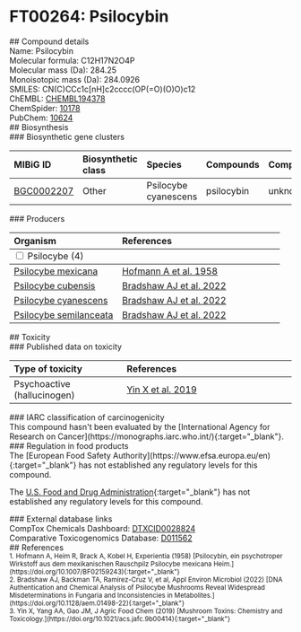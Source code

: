 
# FT00264: Psilocybin
<div class="molecule_image" style="float:left">
<img data-smiles= CN(C)CCC1=CNC2=CC=CC(OP(=O)(O)O)=C12 data-smiles-options="{ 'width': 350, 'height': 350 }" />
</div>
## Compound details
<div style="overflow:hidden">
Name: Psilocybin<br>
Molecular formula: C12H17N2O4P<br>
Molecular mass (Da): 284.25<br>
Monoisotopic mass (Da): 284.0926<br>
<div class="break_all">
SMILES: CN(C)CCc1c[nH]c2cccc(OP(=O)(O)O)c12<br>
</div>
        ChEMBL: <a href=https://www.ebi.ac.uk/chembl/compound_report_card/CHEMBL194378 target="_blank">CHEMBL194378</a><br>
        ChemSpider: <a href=https://www.chemspider.com/Chemical-Structure.10178.html target="_blank">10178</a><br>
        PubChem: <a href=https://pubchem.ncbi.nlm.nih.gov/compound/10624 target="_blank">10624</a><br>
</div>

<div markdown="block" class="section">
## Biosynthesis
<div markdown="block" class="subsection">
### Biosynthetic gene clusters
<table>
<thead>
<tr>
<th style="text-align: left;" role="columnheader" data-sort-default>MIBiG ID</th>
<th style="text-align: left;" role="columnheader">Biosynthetic class</th>
<th style="text-align: left;" role="columnheader">Species</th>
<th style="text-align: left;" role="columnheader">Compounds</th>
<th style="text-align: left;" role="columnheader">Complete</th>
<th style="text-align: left;" role="columnheader">Minimal entry</th>
</tr>
</thead>
<tbody>
        <tr>
        <td style="text-align: left;"><a href="https://mibig.secondarymetabolites.org/repository/BGC0002207" target="_blank">BGC0002207</a></td>
        <td style="text-align: left;">Other</td>
        <td style="text-align: left;">Psilocybe cyanescens</td>
        <td style="text-align: left;">psilocybin</td>
        <td style="text-align: left;">unknown</td>
        <td style="text-align: left;">True</td>
        </tr>
</tbody>
</table>
</div>

<div markdown="block" class="subsection">
### Producers
<table>
<thead>
<tr>
<th style="text-align: left;" role="columnheader" width="40%" data-sort-default>Organism</th>
<th style="text-align: left;" role="columnheader" width="60%">References</th>
</tr>
</thead>
        <tbody class="header">
        <tr>
        <td style="text-align: left;" colspan="2">
        <input type="checkbox" data-toggle="toggle" id=Psilocybe>
        <label for=Psilocybe>Psilocybe (4)</label>
        </td>
        </tr>
        </tbody>
        <tbody class="hide">
                <tr>
                <td style="text-align: left;"><a href="https://www.ncbi.nlm.nih.gov/Taxonomy/Browser/wwwtax.cgi?mode=Info&id=891396" target="_blank">Psilocybe mexicana</a></td>
                <td style="text-align: left;"><a href="#REF00455">Hofmann A et al. 1958</a></td>
                </tr>
                <tr>
                <td style="text-align: left;"><a href="https://www.ncbi.nlm.nih.gov/Taxonomy/Browser/wwwtax.cgi?mode=Info&id=181762" target="_blank">Psilocybe cubensis</a></td>
                <td style="text-align: left;"><a href="#REF00456">Bradshaw AJ et al. 2022</a></td>
                </tr>
                <tr>
                <td style="text-align: left;"><a href="https://www.ncbi.nlm.nih.gov/Taxonomy/Browser/wwwtax.cgi?mode=Info&id=93625" target="_blank">Psilocybe cyanescens</a></td>
                <td style="text-align: left;"><a href="#REF00456">Bradshaw AJ et al. 2022</a></td>
                </tr>
                <tr>
                <td style="text-align: left;"><a href="https://www.ncbi.nlm.nih.gov/Taxonomy/Browser/wwwtax.cgi?mode=Info&id=181775" target="_blank">Psilocybe semilanceata</a></td>
                <td style="text-align: left;"><a href="#REF00456">Bradshaw AJ et al. 2022</a></td>
                </tr>
        </tbody>
</table>
</div>
</div>

<div markdown="block" class="section">
## Toxicity
<div markdown="block" class="subsection">
### Published data on toxicity
<table>
<thead>
<tr>
<th style="text-align: left;" role="columnheader" width="40%" data-sort-default>Type of toxicity</th>
<th style="text-align: left;" role="columnheader" width="60%">References</th>
</tr>
</thead>
<tbody>
<tr>
<td style="text-align: left;">Psychoactive (hallucinogen)</td>
<td style="text-align: left;"><a href="#REF00192">Yin X et al. 2019</a></td>
</tr>
</tbody>
</table>
</div>

<div markdown="block" class="subsection">
### IARC classification of carcinogenicity
<div markdown="block" class="indented_block">
This compound hasn't been evaluated by the [International Agency for Research on Cancer](https://monographs.iarc.who.int/){:target="_blank"}.<br>
</div>
</div>

<div markdown="block" class="subsection">
### Regulation in food products
<div markdown="block" class="indented_block">
The [European Food Safety Authority](https://www.efsa.europa.eu/en){:target="_blank"} has not established any regulatory levels for this compound. <br>

The [U.S. Food and Drug Administration](https://www.fda.gov/){:target="_blank"} has not established any regulatory levels for this compound. <br>

</div>
</div>

<div markdown="block" class="subsection">
### External database links
<div markdown="block" class="indented_block">
CompTox Chemicals Dashboard: <a href=https://comptox.epa.gov/dashboard/chemical/details/DTXCID0028824 target="_blank">DTXCID0028824</a><br>
Comparative Toxicogenomics Database: <a href=https://ctdbase.org/detail.go?type=chem&amp;acc=D011562 target="_blank">D011562</a><br>
</div>
</div>
</div>

<div markdown="block" class="section">
## References
<div markdown="block" style="font-size: smaller;">
<span id=REF00455>
1. Hofmann A, Heim R, Brack A, Kobel H, Experientia (1958) [Psilocybin, ein psychotroper Wirkstoff aus dem mexikanischen Rauschpilz Psilocybe mexicana Heim.](https://doi.org/10.1007/BF02159243){:target="_blank"}<br>
</span>

<span id=REF00456>
2. Bradshaw AJ, Backman TA, Ramírez-Cruz V, et al, Appl Environ Microbiol (2022) [DNA Authentication and Chemical Analysis of Psilocybe Mushrooms Reveal Widespread Misdeterminations in Fungaria and Inconsistencies in Metabolites.](https://doi.org/10.1128/aem.01498-22){:target="_blank"}<br>
</span>

<span id=REF00192>
3. Yin X, Yang AA, Gao JM, J Agric Food Chem (2019) [Mushroom Toxins: Chemistry and Toxicology.](https://doi.org/10.1021/acs.jafc.9b00414){:target="_blank"}<br>
</span>

</div>
</div>

<script type="text/javascript" src="https://unpkg.com/smiles-drawer@2.0.1/dist/smiles-drawer.min.js"></script>
<script>
    SmiDrawer.apply();
</script>